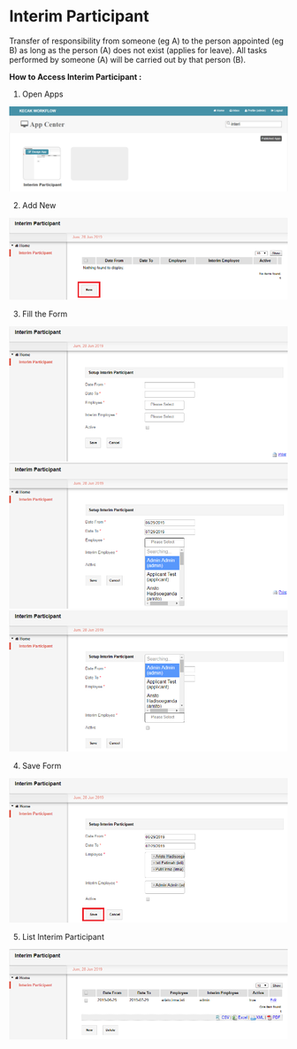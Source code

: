 # Interim Participant

Transfer of responsibility from someone (eg A) to the person appointed (eg B) as long as the person (A) does not exist (applies for leave). All tasks performed by someone (A) will be carried out by that person (B).

**How to Access Interim Participant :**

1. Open Apps

<img src="https://raw.githubusercontent.com/kinnara-digital-studio/kecak-workflow/master/docs/assets/interimParticipantApps.png" alt="interimParticipantApps" />

2. Add New

<img src="https://raw.githubusercontent.com/kinnara-digital-studio/kecak-workflow/master/docs/assets/interimParticipantAppsNew.png" alt="interimParticipantAppsNew" />

3. Fill the Form

<img src="https://raw.githubusercontent.com/kinnara-digital-studio/kecak-workflow/master/docs/assets/interimParticipantForm.png" alt="interimParticipantForm" />

<img src="https://raw.githubusercontent.com/kinnara-digital-studio/kecak-workflow/master/docs/assets/interimParticipantFormAddEmployee.png" alt="interimParticipantFormAddEmployee" />

<img src="https://raw.githubusercontent.com/kinnara-digital-studio/kecak-workflow/master/docs/assets/interimParticipantFormAddInterim.png" alt="interimParticipantFormAddInterim" />


4. Save Form

<img src="https://raw.githubusercontent.com/kinnara-digital-studio/kecak-workflow/master/docs/assets/interimParticipantFormSave.png" alt="interimParticipantFormSave" />

5. List Interim Participant

<img src="https://raw.githubusercontent.com/kinnara-digital-studio/kecak-workflow/master/docs/assets/interimParticipantList.png" alt="interimParticipantList" />
